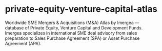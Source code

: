 # private-equity-venture-capital-atlas
Worldwide SME Mergers &amp; Acquisitions (M&amp;A) Atlas by Imergea — database of Private Equity, Venture Capital and Development Funds. Imergea specializes in international SME deal advisory from sales preparation to Sales Purchase Agreement (SPA) or Asset Purchase Agreement (APA).

